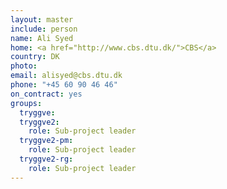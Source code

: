 ```yaml
---
layout: master
include: person
name: Ali Syed
home: <a href="http://www.cbs.dtu.dk/">CBS</a>
country: DK
photo:
email: alisyed@cbs.dtu.dk
phone: "+45 60 90 46 46"
on_contract: yes
groups:
  tryggve:
  tryggve2:
    role: Sub-project leader
  tryggve2-pm:
    role: Sub-project leader
  tryggve2-rg:
    role: Sub-project leader
---
```

